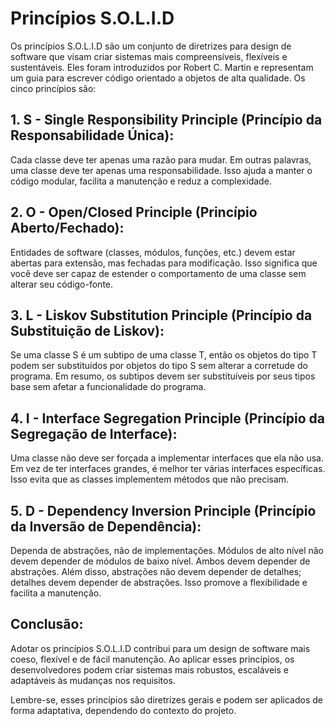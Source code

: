 # Princípios S.O.L.I.D

Os princípios S.O.L.I.D são um conjunto de diretrizes para design de software que visam criar sistemas mais compreensíveis, flexíveis e sustentáveis. Eles foram introduzidos por Robert C. Martin e representam um guia para escrever código orientado a objetos de alta qualidade. Os cinco princípios são:

## 1. **S - Single Responsibility Principle (Princípio da Responsabilidade Única):**

Cada classe deve ter apenas uma razão para mudar. Em outras palavras, uma classe deve ter apenas uma responsabilidade. Isso ajuda a manter o código modular, facilita a manutenção e reduz a complexidade.

## 2. **O - Open/Closed Principle (Princípio Aberto/Fechado):**

Entidades de software (classes, módulos, funções, etc.) devem estar abertas para extensão, mas fechadas para modificação. Isso significa que você deve ser capaz de estender o comportamento de uma classe sem alterar seu código-fonte.

## 3. **L - Liskov Substitution Principle (Princípio da Substituição de Liskov):**

Se uma classe S é um subtipo de uma classe T, então os objetos do tipo T podem ser substituídos por objetos do tipo S sem alterar a corretude do programa. Em resumo, os subtipos devem ser substituíveis por seus tipos base sem afetar a funcionalidade do programa.

## 4. **I - Interface Segregation Principle (Princípio da Segregação de Interface):**

Uma classe não deve ser forçada a implementar interfaces que ela não usa. Em vez de ter interfaces grandes, é melhor ter várias interfaces específicas. Isso evita que as classes implementem métodos que não precisam.

## 5. **D - Dependency Inversion Principle (Princípio da Inversão de Dependência):**

Dependa de abstrações, não de implementações. Módulos de alto nível não devem depender de módulos de baixo nível. Ambos devem depender de abstrações. Além disso, abstrações não devem depender de detalhes; detalhes devem depender de abstrações. Isso promove a flexibilidade e facilita a manutenção.

## Conclusão:

Adotar os princípios S.O.L.I.D contribui para um design de software mais coeso, flexível e de fácil manutenção. Ao aplicar esses princípios, os desenvolvedores podem criar sistemas mais robustos, escaláveis e adaptáveis às mudanças nos requisitos.

Lembre-se, esses princípios são diretrizes gerais e podem ser aplicados de forma adaptativa, dependendo do contexto do projeto.
